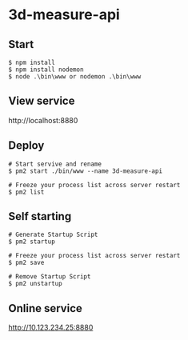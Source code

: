 # 3d-measure-api

## Start

```
$ npm install
$ npm install nodemon
$ node .\bin\www or nodemon .\bin\www
```

## View service

http://localhost:8880


## Deploy

```
# Start servive and rename
$ pm2 start ./bin/www --name 3d-measure-api

# Freeze your process list across server restart
$ pm2 list
```

## Self starting

```
# Generate Startup Script
$ pm2 startup

# Freeze your process list across server restart
$ pm2 save

# Remove Startup Script
$ pm2 unstartup
```

## Online service

http://10.123.234.25:8880